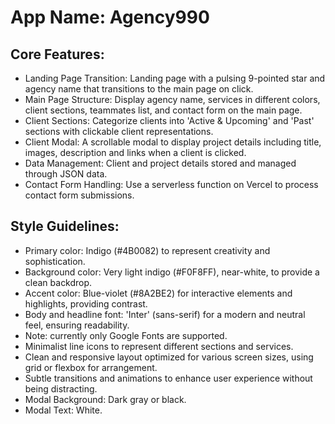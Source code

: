 # **App Name**: Agency990

## Core Features:

- Landing Page Transition: Landing page with a pulsing 9-pointed star and agency name that transitions to the main page on click.
- Main Page Structure: Display agency name, services in different colors, client sections, teammates list, and contact form on the main page.
- Client Sections: Categorize clients into 'Active & Upcoming' and 'Past' sections with clickable client representations.
- Client Modal: A scrollable modal to display project details including title, images, description and links when a client is clicked.
- Data Management: Client and project details stored and managed through JSON data.
- Contact Form Handling: Use a serverless function on Vercel to process contact form submissions.

## Style Guidelines:

- Primary color: Indigo (#4B0082) to represent creativity and sophistication.
- Background color: Very light indigo (#F0F8FF), near-white, to provide a clean backdrop.
- Accent color: Blue-violet (#8A2BE2) for interactive elements and highlights, providing contrast.
- Body and headline font: 'Inter' (sans-serif) for a modern and neutral feel, ensuring readability.
- Note: currently only Google Fonts are supported.
- Minimalist line icons to represent different sections and services.
- Clean and responsive layout optimized for various screen sizes, using grid or flexbox for arrangement.
- Subtle transitions and animations to enhance user experience without being distracting.
- Modal Background: Dark gray or black.
- Modal Text: White.